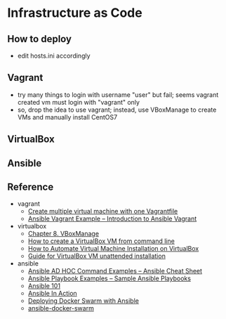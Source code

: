 # Infrastructure as Code

## How to deploy
* edit hosts.ini accordingly

## Vagrant
* try many things to login with username "user" but fail; seems vagrant created vm must login with "vagrant" only
* so, drop the idea to use vagrant; instead, use VBoxManage to create VMs and manually install CentOS7

## VirtualBox

## Ansible

## Reference

* vagrant
    + [Create multiple virtual machine with one Vagrantfile](https://sharadchhetri.com/create-multiple-virtual-machine-with-one-vagrantfile/)
    + [Ansible Vagrant Example – Introduction to Ansible Vagrant](https://www.middlewareinventory.com/blog/vagrant-ansible-example/)
* virtualbox
    + [Chapter 8. VBoxManage](https://www.virtualbox.org/manual/ch08.html)
    + [How to create a VirtualBox VM from command line](https://andreafortuna.org/2019/10/24/how-to-create-a-virtualbox-vm-from-command-line/)
    + [How to Automate Virtual Machine Installation on VirtualBox](https://kifarunix.com/how-to-automate-virtual-machine-installation-on-virtualbox/)
    + [Guide for VirtualBox VM unattended installation](https://blogs.oracle.com/virtualization/post/guide-for-virtualbox-vm-unattended-installation)
* ansible
    + [Ansible AD HOC Command Examples – Ansible Cheat Sheet](https://www.middlewareinventory.com/blog/ansible-ad-hoc-commands/)
    + [Ansible Playbook Examples – Sample Ansible Playbooks](https://www.middlewareinventory.com/blog/ansible-playbook-example/)
    + [Ansible 101](https://medium.com/@denot/ansible-101-d6dc9f86df0a)
    + [Ansible In Action](https://medium.com/@ahmadfarag/ansible-in-action-f2f17706931)
    + [Deploying Docker Swarm with Ansible](https://medium.com/@cantrobot/deploying-docker-swarm-with-ansible-a991c1028427)
    + [ansible-docker-swarm](https://github.com/ruanbekker/ansible-docker-swarm)
